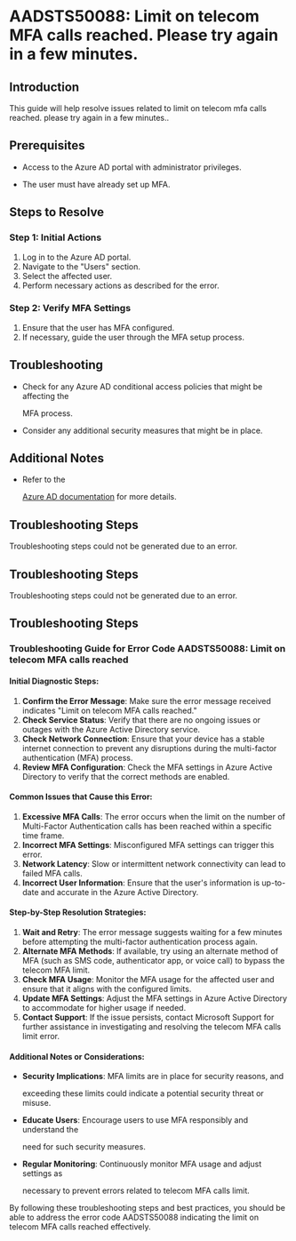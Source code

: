 # AADSTS50088: Limit on telecom MFA calls reached. Please try again in a few minutes.


## Introduction

This guide will help resolve issues related to limit on telecom mfa calls
reached. please try again in a few minutes..


## Prerequisites


* Access to the Azure AD portal with administrator privileges.

* The user must have already set up MFA.


## Steps to Resolve


### Step 1: Initial Actions

1. Log in to the Azure AD portal.
2. Navigate to the "Users" section.
3. Select the affected user.
4. Perform necessary actions as described for the error.


### Step 2: Verify MFA Settings

1. Ensure that the user has MFA configured.
2. If necessary, guide the user through the MFA setup process.


## Troubleshooting


* Check for any Azure AD conditional access policies that might be affecting the

  MFA process.

* Consider any additional security measures that might be in place.


## Additional Notes


* Refer to the

  [Azure AD 
documentation](https://learn.microsoft.com/en-us/azure/active-directory/)
  for more details.


## Troubleshooting Steps

Troubleshooting steps could not be generated due to an error.


## Troubleshooting Steps

Troubleshooting steps could not be generated due to an error.


## Troubleshooting Steps


### Troubleshooting Guide for Error Code AADSTS50088: Limit on telecom MFA calls reached


#### Initial Diagnostic Steps:

1. **Confirm the Error Message**: Make sure the error message received indicates
   "Limit on telecom MFA calls reached."
2. **Check Service Status**: Verify that there are no ongoing issues or outages
   with the Azure Active Directory service.
3. **Check Network Connection**: Ensure that your device has a stable internet
   connection to prevent any disruptions during the multi-factor authentication
   (MFA) process.
4. **Review MFA Configuration**: Check the MFA settings in Azure Active
   Directory to verify that the correct methods are enabled.


#### Common Issues that Cause this Error:

1. **Excessive MFA Calls**: The error occurs when the limit on the number of
   Multi-Factor Authentication calls has been reached within a specific time
   frame.
2. **Incorrect MFA Settings**: Misconfigured MFA settings can trigger this
   error.
3. **Network Latency**: Slow or intermittent network connectivity can lead to
   failed MFA calls.
4. **Incorrect User Information**: Ensure that the user's information is
   up-to-date and accurate in the Azure Active Directory.


#### Step-by-Step Resolution Strategies:

1. **Wait and Retry**: The error message suggests waiting for a few minutes
   before attempting the multi-factor authentication process again.
2. **Alternate MFA Methods**: If available, try using an alternate method of MFA
   (such as SMS code, authenticator app, or voice call) to bypass the telecom
   MFA limit.
3. **Check MFA Usage**: Monitor the MFA usage for the affected user and ensure
   that it aligns with the configured limits.
4. **Update MFA Settings**: Adjust the MFA settings in Azure Active Directory to
   accommodate for higher usage if needed.
5. **Contact Support**: If the issue persists, contact Microsoft Support for
   further assistance in investigating and resolving the telecom MFA calls limit
   error.


#### Additional Notes or Considerations:


* **Security Implications**: MFA limits are in place for security reasons, and

  exceeding these limits could indicate a potential security threat or misuse.

* **Educate Users**: Encourage users to use MFA responsibly and understand the

  need for such security measures.

* **Regular Monitoring**: Continuously monitor MFA usage and adjust settings as

  necessary to prevent errors related to telecom MFA calls limit.

By following these troubleshooting steps and best practices, you should be able
to address the error code AADSTS50088 indicating the limit on telecom MFA calls
reached effectively.